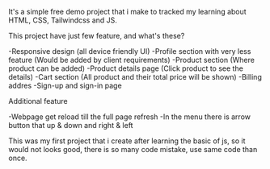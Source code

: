 It's a simple free demo project that i make to tracked my learning about HTML, CSS, Tailwindcss and JS.

This project have just few feature, and what's these?

 -Responsive design (all device friendly UI)
 -Profile section with very less feature (Would be added by client requirements)
 -Product section (Where product can be added)
 -Product details page (Click product to see the details)
 -Cart section (All product and their total price will be shown)
 -Billing addres
 -Sign-up and sign-in page

Additional feature

 -Webpage get reload till the full page refresh
 -In the menu there is arrow button that up & down and right & left

This was my first project that i create after learning the basic of js, so it would not looks good, there is so many code mistake, use same code than once.
